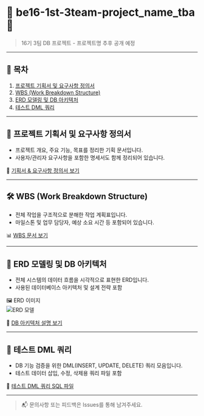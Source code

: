 # 🌈 be16-1st-3team-project_name_tba 🚀  
> 16기 3팀 DB 프로젝트 - 프로젝트명 추후 공개 예정

---

## 📑 목차
1. [프로젝트 기획서 및 요구사항 정의서](#-프로젝트-기획서-및-요구사항-정의서)
2. [WBS (Work Breakdown Structure)](#-wbs-work-breakdown-structure)
3. [ERD 모델링 및 DB 아키텍처](#-erd-모델링-및-db-아키텍처)
4. [테스트 DML 쿼리](#-테스트-dml-쿼리)

---

## 📌 프로젝트 기획서 및 요구사항 정의서
- 프로젝트 개요, 주요 기능, 목표를 정리한 기획 문서입니다.
- 사용자/관리자 요구사항을 포함한 명세서도 함께 정리되어 있습니다.

📄 [기획서 & 요구사항 정의서 보기](./docs/Project_Plan_and_Requirements.pdf)

---

## 🛠️ WBS (Work Breakdown Structure)
- 전체 작업을 구조적으로 분해한 작업 계획표입니다.
- 마일스톤 및 업무 담당자, 예상 소요 시간 등 포함되어 있습니다.

📊 [WBS 문서 보기](./docs/WBS.xlsx)

---

## 🧩 ERD 모델링 및 DB 아키텍처
- 전체 시스템의 데이터 흐름을 시각적으로 표현한 ERD입니다.
- 사용된 데이터베이스 아키텍처 및 설계 전략 포함

🖼️ ERD 이미지  
![ERD 모델](./images/ERD_Diagram.png)

📄 [DB 아키텍처 설명 보기](./docs/DB_Architecture.md)

---

## 🧪 테스트 DML 쿼리
- DB 기능 검증을 위한 DML(INSERT, UPDATE, DELETE) 쿼리 모음입니다.
- 테스트 데이터 삽입, 수정, 삭제용 쿼리 파일 포함

📂 [테스트 DML 쿼리 SQL 파일](./sql/Test_DML.sql)

---

> 📬 문의사항 또는 피드백은 Issues를 통해 남겨주세요.

